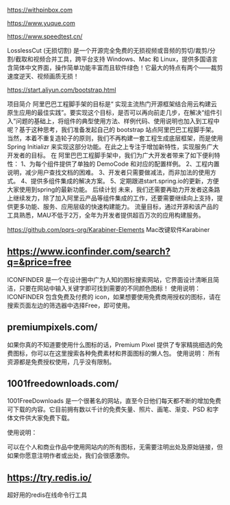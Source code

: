 
https://withpinbox.com

https://www.yuque.com





https://www.speedtest.cn/


LosslessCut (无损切割) 是一个开源完全免费的无损视频或音频的剪切/裁剪/分割/截取和视频合并工具，跨平台支持 Windows、Mac 和 Linux，提供多国语言含简体中文界面，操作简单功能丰富而且软件绿色！它最大的特点有两个——裁剪速度逆天、视频画质无损！


https://start.aliyun.com/bootstrap.html

项目简介
阿里巴巴工程脚手架的目标是“ 实现主流热门开源框架结合用云构建云原生应用的最佳实践”。要实现这个目标，是否可以再向前走几步，在解决“组件引入”问题的基础上，将组件的典型使用方法、样例代码、使用说明也加入到工程中呢？基于这种思考，我们准备发起自己的 bootstrap 站点阿里巴巴工程脚手架。
当然，本着不重复造轮子的原则，我们不再构建一套工程生成底层框架，而是使用 Spring Initializr 来实现这部分功能。在此之上专注于增加新特性，实现服务广大开发者的目标。
在 阿里巴巴工程脚手架中，我们为广大开发者带来了如下便利特性：
1、为每个组件提供了单独的 DemoCode 和对应的配置样例。
2、工程内置说明，减少用户查找文档的困难。
3、开发者只需要做减法，而非加法的使用方式。
4、提供多组件集成的解决方案。
5、定期跟进start.spring.io的更新，方便大家使用到spring的最新功能。
后续计划
未来，我们还需要再助力开发者这条路上继续发力，除了加入阿里云产品等组件集成的工作，还要需要继续向上支持，提供更多功能、服务、应用层级的快速构建能力。
流量目标，通过开源和该产品的工具熟悉，MAU不低于2万，全年为开发者提供超百万次的应用构建服务。


https://github.com/pqrs-org/Karabiner-Elements
Mac改键软件Karabiner




## https://www.iconfinder.com/search?q=&price=free
ICONFINDER 是一个在设计圈中广为人知的图标搜索网站，它界面设计清晰且简洁，只要在网站中输入关键字即可找到需要的不同颜色图标！
使用说明：
ICONFINDER 包含免费及付费的 icon，如果想要使用免费商用授权的图标，请在搜索页面左边的筛选器中选择Free，即可使用。

## premiumpixels.com/
如果你真的不知道要使用什么图标的话，Premium Pixel 提供了专家精挑细选的免费图标，你可以在这里搜索各种免费素材和界面图标的懒人包。
使用说明：
所有资源都是免费授权使用，几乎没有限制。


## 1001freedownloads.com/
1001FreeDownloads 是一个很著名的网站，直至今日他们每天都不断的增加免费可下载的内容。它目前拥有数以千计的免费矢量、照片、画笔、渐变、PSD 和字体文件供大家免费下载。


使用说明：

可以在个人和商业作品中使用网站内的所有图标，无需要注明出处及原始链接，但如果你愿意注明作者或出处，我们会很感激你。



## https://try.redis.io/

超好用的redis在线命令行工具



